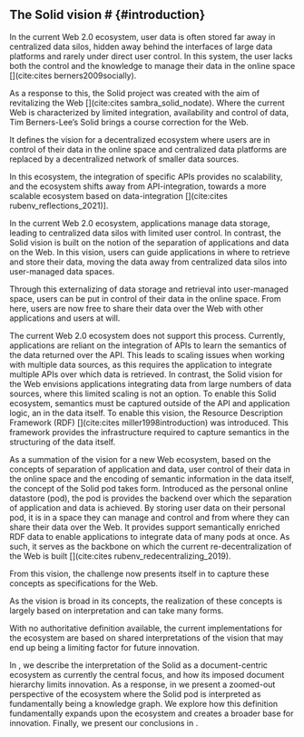 ## The Solid vision # {#introduction}
<!-- problem: your data being everywhere, no control very limited interoperability -->
In the current Web 2.0 ecosystem, 
user data is often stored far away in centralized data silos,
hidden away behind the interfaces of large data platforms
and rarely under direct user control.
In this system, the user lacks both the control and the knowledge to manage their data in the online space [](cite:cites berners2009socially).
<!-- Solid: a vision for a better Web -->
As a response to this, the Solid project was created with the aim of revitalizing the Web [](cite:cites sambra_solid_nodate).
Where the current Web is characterized by limited integration, availability and control of data,
Tim Berners-Lee’s Solid brings a course correction for the Web.
<!-- a decentralized vision -->
It defines the vision for a decentralized ecosystem
where users are in control of their data in the online space
and centralized data platforms are replaced
by a decentralized network of smaller data sources.
<!-- enabled through data integration -->
In this ecosystem, the integration of specific APIs
provides no scalability, and the ecosystem shifts
away from API-integration, towards a more scalable
ecosystem based on data-integration [](cite:cites rubenv_reflections_2021)].

<!-- separation of application and data -->
In the current Web 2.0 ecosystem, applications manage data storage,
leading to centralized data silos with limited user control.
In contrast, the Solid vision is built on the notion
of the separation of applications and data on the Web.
In this vision, users can guide applications in where to 
retrieve and store their data, moving the data away
from centralized data silos into user-managed data spaces.

<!-- data under user control -->
Through this externalizing of data storage and retrieval
into user-managed space, users can be put in control
of their data in the online space.
From here, users are now free to share
their data over the Web with other applications
and users at will.

<!-- key for achieving requirement: capture semantics in the data -->
The current Web 2.0 ecosystem does not support this process.
Currently, applications are reliant on the integration of APIs to 
learn the semantics of the data returned over the API.
This leads to scaling issues when working with multiple data sources,
as this requires the application to integrate multiple APIs over which
data is retrieved.
In contrast, the Solid vision for the Web envisions applications
integrating data from large numbers of data sources,
where this limited scaling is not an option.
To enable this Solid ecosystem,
semantics must be captured outside of the API and application logic,
an in the data itself.
To enable this vision, the Resource Description 
Framework (RDF) [](cite:cites miller1998introduction) was introduced.
This framework provides the infrastructure required 
to capture semantics in the structuring of the data itself.

<!-- the Solid pod - user control -->
As a summation of the vision for a new Web ecosystem,
based on the concepts of separation of application and data,
user control of their data in the online space
and the encoding of semantic information in the data itself,
the concept of the Solid pod takes form.
Introduced as the personal online datastore (pod),
the pod is provides the backend over which the separation 
of application and data is achieved.
By storing user data on their personal pod,
it is in a space they can manage and control 
and from where they can share their data over the Web.
It provides support semantically enriched RDF data
to enable applications to integrate data of many pods at once.
As such, it serves as the backbone 
on which the current re-decentralization 
of the Web is built [](cite:cites rubenv_redecentralizing_2019).

<!-- Now this vision has to be made a reality -->
From this vision,
the challenge now presents itself in to capture 
these concepts as specifications for the Web.
<!-- The vision is room for many interpretations -->
As the vision is broad in its concepts,
the realization of these concepts 
is largely based on interpretation
and can take many forms.
<!-- there is no authoritative definition -->
With no authoritative definition available,
the current implementations for the ecosystem
are based on shared interpretations of the vision
that may end up being a limiting factor for future innovation.

In [](#documentcentric), we describe the interpretation 
of the Solid as a document-centric ecosystem as currently
the central focus, and how its imposed document hierarchy limits innovation.
As a response, in [](#graphcentric) we present a zoomed-out perspective of the ecosystem
where the Solid pod is interpreted as fundamentally being a knowledge graph.
We explore how this definition fundamentally expands upon the ecosystem
and creates a broader base for innovation.
Finally, we present our conclusions in [](#conclusion).
